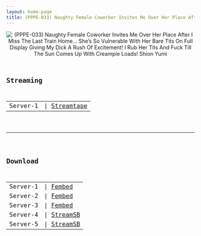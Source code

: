 ```yaml
---
layout: home-page
title: (PPPE-033) Naughty Female Coworker Invites Me Over Her Place After I Miss The Last Train Home… She’s So Vulnerable With Her Bare Tits On Full Display Giving My Dick A Rush Of Excitement! I Rub Her Tits And Fuck Till The Sun Comes Up With Creampie Loads! Shion Yumi
---
```

<center>
<img src="https://blogger.googleusercontent.com/img/b/R29vZ2xl/AVvXsEgDyJXeWEkUVZgBJoVFnMZON75wTCozaBZZi_FymoNGpjPYifMxikeCE0jNcbUNQtJQj7Rrea2rkDcWdXsiXpS9zejpNo8MiFzzvQwoqBAzjKmUUzAYccj4D6HemQqvxwZUsTIBsA7e_6X6C2fY4SNPQBlkbeVlCKLwPOQGfvadht62zmYRuoTm2ge0/s1600/pppe033pl.jpg" alt="(PPPE-033) Naughty Female Coworker Invites Me Over Her Place After I Miss The Last Train Home… She’s So Vulnerable With Her Bare Tits On Full Display Giving My Dick A Rush Of Excitement! I Rub Her Tits And Fuck Till The Sun Comes Up With Creampie Loads! Shion Yumi">
</center>
<pre><code>
<h2>Streaming</h2>
<table><tbody>
<tr>
<td>Server-1</td>
<td>| <a href="https://streamtape.com/e/mwO6BRQ07Xtkb7/PPPE-033.mp4" target="_blank">Streamtape</a></td>
</tr>
</tbody></table>

<hr />

<h2>Download</h2>
<table><tbody>
<tr>
<td>Server-1</td>
<td>| <a href="https://watchjavnow.xyz/f/x8j2gt5le1zn5zq" target="_blank">Fembed</a></td>
</tr>
<tr>
<td>Server-2</td>
<td>| <a href="https://fakyutube.com/f/6j6dzt0lrxw2x4j" target="_blank">Fembed</a></td>
</tr>
<tr>
<td>Server-3</td>
<td>| <a href="https://javpoll.com/f/7m885sgwexp-d36" target="_blank">Fembed</a></td>
</tr>
<tr>
<td>Server-4</td>
<td>| <a href="https://javside.com/hcs6swptyzxe.html" target="_blank">StreamSB</a></td>
</tr>
<tr>
<td>Server-5</td>
<td>| <a href="https://sbfull.com/gu1nxzf8m8rb.html" target="_blank">StreamSB</a></td>
</tr>
</tbody></table>
</code></pre>
